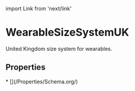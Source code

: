 import Link from 'next/link'

# WearableSizeSystemUK

United Kingdom size system for wearables.

## Properties

<Grid>
* [](/Properties/Schema.org/)

</Grid>

